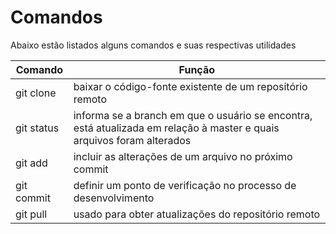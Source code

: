 # Comandos
Abaixo estão listados alguns comandos e suas respectivas utilidades

| Comando | Função |
| ------ | ------ |
| git clone |baixar o código-fonte existente de um repositório remoto |
| git status | informa se a branch em que o usuário se encontra, está atualizada em relação à master e quais arquivos foram alterados|
| git add | incluir as alterações de um arquivo no próximo commit |
| git commit | definir um ponto de verificação no processo de desenvolvimento |
| git pull | usado para obter atualizações do repositório remoto |
